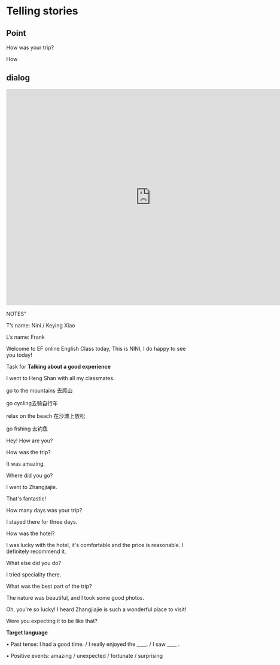 # Telling stories

## Point

How was your trip?

How 



## dialog

<iframe name="easyXDM_default7317_provider" id="easyXDM_default7317_provider" src="https://cns.ef-cdn.com/Juno/EvcContent/15/11/4/Telling_stories/index.html?api_v=0.0.13&amp;accessKey=d1803cf2-0153-4589-b92b-8d5cff7c2a5a&amp;attendanceToken=4486463c-6cf4-42c4-9894-c59542de08ae&amp;xdm_e=https%3A%2F%2Fevc.ef.com.cn&amp;xdm_c=default7317&amp;xdm_p=1" frameborder="0" style="box-sizing: border-box; width: 770.656px; height: 578px;"></iframe>

NOTES"

T’s name: Nini / Keying Xiao

L’s name:  Frank

Welcome to EF online English Class today, This is NINI, I do happy to see you today! 

Task for **Talking about a good experience**

I went to Heng Shan with all my classmates.

go to the mountains 去爬山

go cycling去骑自行车

relax on the beach 在沙滩上放松

go fishing 去钓鱼



Hey! How are you?

 How was the trip?

It was amazing.

Where did you go?

I went to Zhangjiajie.

That's fantastic!

How many days was your trip?

I stayed there for three days.

How was the hotel?

I was lucky with the hotel, it's comfortable and  the price is reasonable. I definitely recommend it.

What else did you do?

I tried speciality there.

What was the best part of the trip?

The nature was beautiful, and I took some good photos.

Oh, you're so lucky! I heard Zhangjiajie is such a wonderful place to visit!



Were you expecting it to be like that?



**Target language**

• Past tense: I had a good time. / I really enjoyed the ____. / I saw ____ .

• Positive events: amazing / unexpected / fortunate / surprising